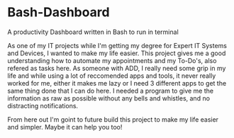 # Bash-Dashboard
A productivity Dashboard written in Bash to run in terminal

As one of my IT projects while I'm getting my degree for Expert IT Systems and Devices, I wanted to make my life easier.
This project gives me a good understanding how to automate my appointments and my To-Do's, also refered as tasks here.
As someone with ADD, I really need some grip in my life and while using a lot of reccomended apps and tools, it never really worked for me, either it makes me lazy or I need 3 different apps to get the same thing done that I can do here. I needed a program to give me the information as raw as possible without any bells and whistles, and no distracting notifications.

From here out I'm goint to future build this project to make my life easier and simpler. Maybe it can help you too!
